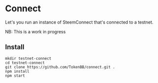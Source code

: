 # Connect

Let's you run an instance of SteemConnect that's connected to a testnet.

NB: This is a work in progress

## Install

```
mkdir testnet-connect
cd testnet-connect
git clone https://github.com/TokenBB/connect.git .
npm install
npm start
```
